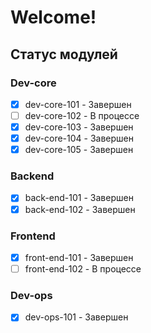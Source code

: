 # Welcome!

## Статус модулей

### Dev-core
- [x] dev-core-101 - Завершен
- [ ] dev-core-102 - В процессе
- [x] dev-core-103 - Завершен
- [x] dev-core-104 - Завершен
- [x] dev-core-105 - Завершен

### Backend  
- [x] back-end-101 - Завершен
- [x] back-end-102 - Завершен
### Frontend
- [x] front-end-101 - Завершен
- [ ] front-end-102 - В процессе
### Dev-ops
- [x] dev-ops-101 - Завершен